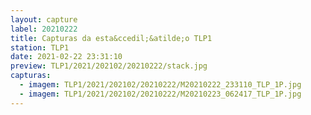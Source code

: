 ```yaml
---
layout: capture
label: 20210222
title: Capturas da esta&ccedil;&atilde;o TLP1
station: TLP1
date: 2021-02-22 23:31:10
preview: TLP1/2021/202102/20210222/stack.jpg
capturas:
  - imagem: TLP1/2021/202102/20210222/M20210222_233110_TLP_1P.jpg
  - imagem: TLP1/2021/202102/20210222/M20210223_062417_TLP_1P.jpg
---
```

